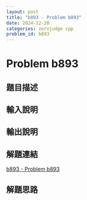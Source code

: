 ```yaml
---
layout: post
title: "b893 - Problem b893"
date: 2024-12-20
categories: zerojudge cpp
problem_id: b893
---
```


# Problem b893

## 題目描述



## 輸入說明



## 輸出說明



## 解題連結

[b893 - Problem b893](https://zerojudge.tw/ShowProblem?problemid=b893)

## 解題思路

